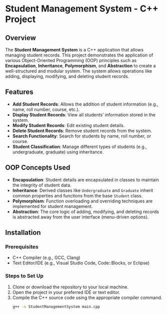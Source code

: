 # Student Management System - C++ Project

## Overview
The **Student Management System** is a C++ application that allows managing student records. This project demonstrates the application of various Object-Oriented Programming (OOP) principles such as **Encapsulation**, **Inheritance**, **Polymorphism**, and **Abstraction** to create a well-structured and modular system. The system allows operations like adding, displaying, modifying, and deleting student records.

## Features
- **Add Student Records**: Allows the addition of student information (e.g., name, roll number, course, etc.).
- **Display Student Records**: View all students’ information stored in the system.
- **Modify Student Records**: Edit existing student details.
- **Delete Student Records**: Remove student records from the system.
- **Search Functionality**: Search for students by name, roll number, or course.
- **Student Classification**: Manage different types of students (e.g., undergraduate, graduate) using inheritance.

## OOP Concepts Used
- **Encapsulation**: Student details are encapsulated in classes to maintain the integrity of student data.
- **Inheritance**: Derived classes like `Undergraduate` and `Graduate` inherit common properties and functions from the base `Student` class.
- **Polymorphism**: Function overloading and overriding techniques are implemented for student management.
- **Abstraction**: The core logic of adding, modifying, and deleting records is abstracted away from the user interface (menu-driven options).

## Installation

### Prerequisites
- C++ Compiler (e.g., GCC, Clang)
- Text Editor/IDE (e.g., Visual Studio Code, Code::Blocks, or Eclipse)

### Steps to Set Up
1. Clone or download the repository to your local machine.
2. Open the project in your preferred IDE or text editor.
3. Compile the C++ source code using the appropriate compiler command.
   ```bash
   g++ -o StudentManagementSystem main.cpp
